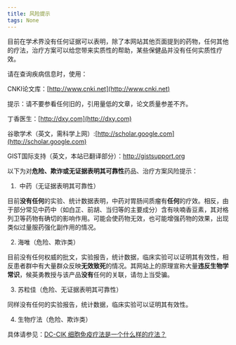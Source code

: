 ```yaml
---
title: 风险提示
tags: None
---
```


目前在学术界没有任何证据可以表明，除了本网站其他页面提到的药物，任何其他的疗法，治疗方案可以给您带来实质性的帮助，某些保健品并没有任何实质性疗效。

请在查询疾病信息时，使用：

CNKI论文库：[http://www.cnki.net](http://www.cnki.net)

提示：请不要参看任何旧的，引用量低的文章，论文质量参差不齐。

丁香医生：[http://dxy.com](http://dxy.com)

谷歌学术（英文，需科学上网）:[http://scholar.google.com](http://scholar.google.com)

GIST国际支持（英文，本站已翻译部分）：http://gistsupport.org

以下为对**危险、欺诈或无证据表明其可靠性**药品、治疗方案风险提示：

1.  中药（无证据表明其可靠性）

目前**没有任何**的实验、统计数据表明，中药对胃肠间质瘤有**任何**的疗效。相反，由于部分常见中药中（如白芷、前胡、当归等的主要成分）含有呋喃香豆素，其对格列卫等药物有确切的影响作用。可能会使药物无效，也可能增强药物的效果，出现类似过量服药强化副作用的情况。

2. 海唯（危险、欺诈类）

目前没有任何权威的批文，实验报告，统计数据，临床实验可以证明其有效性，相反患者群中有大量群众反映**无效致死**的情况。其网站上的原理宣称大量**违反生物学常识**，候英勇教授与该产品**没有**任何的关联，请勿上当受骗。

3. 苏粒佳（危险、无证据表明其可靠性）

同样没有任何的实验报告，统计数据，临床实验可以证明其有效性。

4. 生物疗法（危险、欺诈类）

具体请参见：[DC-CIK 细胞免疫疗法是一个什么样的疗法？](https://www.zhihu.com/question/21657900)

&nbsp;

